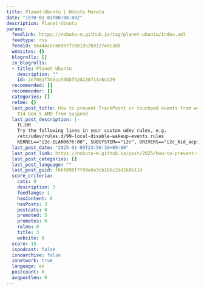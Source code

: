 ```yaml
---
title: Planet-Ubuntu | Nobuto Murata
date: "1970-01-01T00:00:00Z"
description: Planet-Ubuntu
params:
  feedlink: https://nobuto-m.github.io/tag/planet-ubuntu/index.xml
  feedtype: rss
  feedid: 5644bcec66997f7001d52b912749c3d6
  websites: {}
  blogrolls: []
  in_blogrolls:
  - title: Planet Ubuntu
    description: ""
    id: 2e7081f355cc59bbf52d230711c6cd29
  recommended: []
  recommender: []
  categories: []
  relme: {}
  last_post_title: How to prevent TrackPoint or touchpad events from waking up ThinkPad
    T14 Gen 5 AMD from suspend
  last_post_description: |-
    TL;DR
    Try the following lines in your custom udev rules, e.g.
    /etc/udev/rules.d/99-local-disable-wakeup-events.rules
    KERNEL=="i2c-ELAN0676:00", SUBSYSTEM=="i2c", DRIVERS=="i2c_hid_acpi",
  last_post_date: "2025-01-09T23:50:38+09:00"
  last_post_link: https://nobuto-m.github.io/post/2025/how-to-prevent-trackpoint-events-from-waking-up-thinkpad-t14-gen-5-amd-from-suspend/
  last_post_categories: []
  last_post_language: ""
  last_post_guid: f66f890f7f99e6a3cb1b5c2dd1b8b11d
  score_criteria:
    cats: 0
    description: 3
    feedlangs: 1
    hasContent: 0
    hasPosts: 3
    postcats: 0
    promoted: 5
    promotes: 0
    relme: 0
    title: 3
    website: 0
  score: 15
  ispodcast: false
  isnoarchive: false
  innetwork: true
  language: en
  postcount: 6
  avgpostlen: 0
---
```

